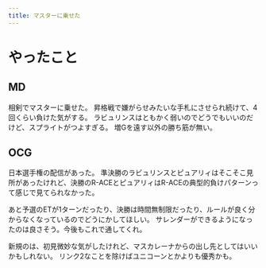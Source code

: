 ```yaml
---
title: マスターに乗せた
---
```


# やったこと

## MD

相剣でマスターに乗せた。
昇格戦で嫌がらせみたいな手札にさせられ続けて、4回くらい負けた気がする。
ラビュリンスはともかく弱いのでどうでもいいのだけど、スプライトがつよすぎる。
増Gを遠す以外の勝ち筋が無い。

## OCG

日本選手権の配信があった。
準決勝のラビュリンスとピュアリィはそこそこ見所があったけれど、決勝のR-ACEとピュアリィはR-ACEの典型的負けパターンって感じで見てられなかった。

あと予選のETが1ターンだったり、決勝は時間無制限だったり、ルールが良く分からなくなっているのでどうにかしてほしい。
サレンダーができるようになったのは良さそう。今後もこれで通してくれ。

新規のは、初見微妙な気がしたけれど、マスカレーナからの出し先としてはいいかもしれない。
リンク2なことを除けばユニコーンとかよりも優秀かも。
